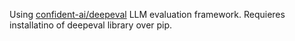 Using [confident-ai/deepeval](https://github.com/confident-ai/deepeval) LLM evaluation framework. Requieres installatino of deepeval library over pip.